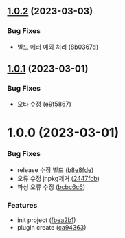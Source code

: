 ## [1.0.2](https://github.com/jl917/vite-plugin-jsx-remove-attrs/compare/v1.0.1...v1.0.2) (2023-03-03)


### Bug Fixes

* 빌드 에러 예외 처리 ([8b0367d](https://github.com/jl917/vite-plugin-jsx-remove-attrs/commit/8b0367d856877eb894c83eb0d9f480a89f31ad28))

## [1.0.1](https://github.com/jl917/vite-plugin-jsx-remove-attrs/compare/v1.0.0...v1.0.1) (2023-03-01)


### Bug Fixes

* 오타 수정 ([e9f5867](https://github.com/jl917/vite-plugin-jsx-remove-attrs/commit/e9f586732623f7c9fc590e88bd5f362c38ad5016))

# 1.0.0 (2023-03-01)


### Bug Fixes

* release 수정 빌드 ([b8e8fde](https://github.com/jl917/vite-plugin-jsx-remove-attrs/commit/b8e8fde6972f67225b755186f70b8453b363581f))
* 오류 수정 jnpkg제거 ([2447fcb](https://github.com/jl917/vite-plugin-jsx-remove-attrs/commit/2447fcb0511a7291e5b9a82a9dc7f52f47cb28b1))
* 파싱 오류 수정 ([bcbc6c6](https://github.com/jl917/vite-plugin-jsx-remove-attrs/commit/bcbc6c6613f5b4c3c092de1a036d5ca1a960a292))


### Features

* init project ([fbea2b1](https://github.com/jl917/vite-plugin-jsx-remove-attrs/commit/fbea2b1e7774a738aad804d6d73fb31f60885bc9))
* plugin create ([ca94363](https://github.com/jl917/vite-plugin-jsx-remove-attrs/commit/ca943631ecebc926a145d2feb61e7e02ff7b02d6))
